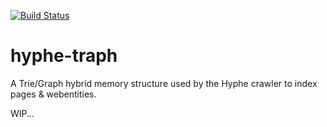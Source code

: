 [![Build Status](https://travis-ci.org/medialab/hyphe-traph.svg)](https://travis-ci.org/medialab/hyphe-traph)

# hyphe-traph

A Trie/Graph hybrid memory structure used by the Hyphe crawler to index pages & webentities.

WIP...
